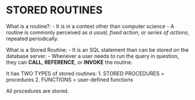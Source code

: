 # STORED ROUTINES


What is a routine?:
    - It is in a context other than computer science
    - A routine is commonly perceived as *a usual, fixed action, or 
    series of actions*, repeated periodically. 

What is a Stored Routine:
    - It is an SQL statement than can be stored on the database server. 
    - Whenever a user needs to run the query in question, they can **CALL**, **REFERENCE**, or **INVOKE** the routine. 

It has TWO TYPES of stored routines:
    1. STORED PROCEDURES = procedures
    2. FUNCTIONS = user-defined functions

All procedures are stored. 
